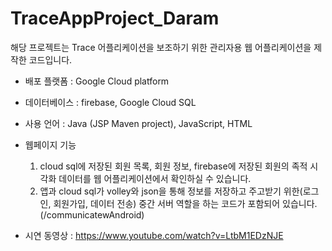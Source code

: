 # TraceAppProject_Daram

해당 프로젝트는 Trace 어플리케이션을 보조하기 위한 관리자용 웹 어플리케이션을 제작한 코드입니다.

  - 배포 플랫폼 : Google Cloud platform
  - 데이터베이스 : firebase, Google Cloud SQL
  - 사용 언어 : Java (JSP Maven project), JavaScript, HTML

- 웹페이지 기능
  1) cloud sql에 저장된 회원 목록, 회원 정보, firebase에 저장된 회원의 족적 시각화 데이터를 웹 어플리케이션에서 확인하실 수 있습니다.
  2) 앱과 cloud sql가 volley와 json을 통해 정보를 저장하고 주고받기 위한(로그인, 회원가입, 데이터 전송) 중간 서버 역할을 하는 코드가 포함되어 있습니다. (/communicatewAndroid)

 - 시연 동영상 : https://www.youtube.com/watch?v=LtbM1EDzNJE
